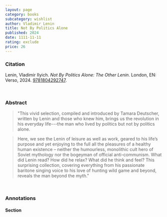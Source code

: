 ```yaml
---
layout: page
category: books
subcategory: wishlist
author: Vladimir Lenin
title: Not By Politics Alone
published: 2024
date: 1111-11-11
rating: exclude
price: 26
---
```


### Citation

Lenin, Vladimir Ilyich. *Not By Politics Alone: The Other Lenin.* London, EN: Verso, 2024. [9781804292747](https://www.versobooks.com/en-ca/products/3100-not-by-politics-alone).

<br>

### Abstract

> "This vivid selection, compiled and introduced by Tamara Deutscher, written by Lenin and those who knew him, brings us the revolution in his everyday life---the man who lived by politics but not by politics alone.

> Here, we see the Lenin of leisure as well as work, geared to his life’s purpose and yet enjoying to the full all the pleasures of a healthy human existence – neither the humourless, monolithic cult hero of Soviet mythology nor the bogeyman of official anti-communism. What did Lenin read? How did he relax? What did he think and feel? This surprising collection, covering everything from his passionate baritone singing voice to his love of hunting wild game and beyond, reveals the man beyond the myth."

<br>

### Annotations

#### Section

<br>
